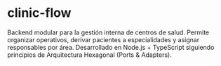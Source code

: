 # clinic-flow
Backend modular para la gestión interna de centros de salud. Permite organizar operativos, derivar pacientes a especialidades y asignar responsables por área. Desarrollado en Node.js + TypeScript siguiendo principios de Arquitectura Hexagonal (Ports &amp; Adapters).
